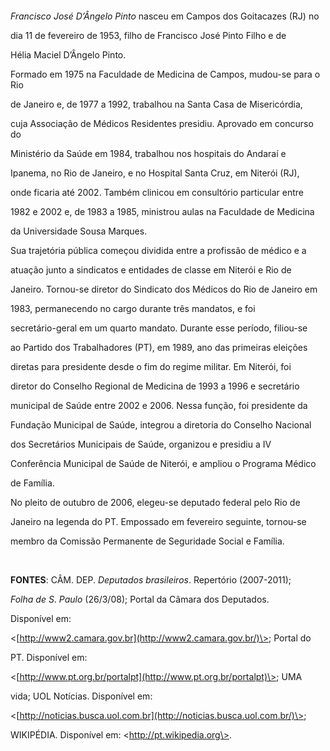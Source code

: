 

 



 



*Francisco José D’Ângelo Pinto* nasceu em Campos dos Goitacazes (RJ) no

dia 11 de fevereiro de 1953, filho de Francisco José Pinto Filho e de

Hélia Maciel D’Ângelo Pinto.



Formado em 1975 na Faculdade de Medicina de Campos, mudou-se para o Rio

de Janeiro e, de 1977 a 1992, trabalhou na Santa Casa de Misericórdia,

cuja Associação de Médicos Residentes presidiu. Aprovado em concurso do

Ministério da Saúde em 1984, trabalhou nos hospitais do Andaraí e

Ipanema, no Rio de Janeiro, e no Hospital Santa Cruz, em Niterói (RJ),

onde ficaria até 2002. Também clinicou em consultório particular entre

1982 e 2002 e, de 1983 a 1985, ministrou aulas na Faculdade de Medicina

da Universidade Sousa Marques.



Sua trajetória pública começou dividida entre a profissão de médico e a

atuação junto a sindicatos e entidades de classe em Niterói e Rio de

Janeiro. Tornou-se diretor do Sindicato dos Médicos do Rio de Janeiro em

1983, permanecendo no cargo durante três mandatos, e foi

secretário-geral em um quarto mandato. Durante esse período, filiou-se

ao Partido dos Trabalhadores (PT), em 1989, ano das primeiras eleições

diretas para presidente desde o fim do regime militar. Em Niterói, foi

diretor do Conselho Regional de Medicina de 1993 a 1996 e secretário

municipal de Saúde entre 2002 e 2006. Nessa função, foi presidente da

Fundação Municipal de Saúde, integrou a diretoria do Conselho Nacional

dos Secretários Municipais de Saúde, organizou e presidiu a IV

Conferência Municipal de Saúde de Niterói, e ampliou o Programa Médico

de Família.



No pleito de outubro de 2006, elegeu-se deputado federal pelo Rio de

Janeiro na legenda do PT. Empossado em fevereiro seguinte, tornou-se

membro da Comissão Permanente de Seguridade Social e Família.



 



**FONTES**: CÂM. DEP. *Deputados brasileiros*. Repertório (2007-2011);

*Folha de S*. *Paulo* (26/3/08); Portal da Câmara dos Deputados.

Disponível em:

\<[http://www2.camara.gov.br](http://www2.camara.gov.br/)\>; Portal do

PT. Disponível em:

\<[http://www.pt.org.br/portalpt](http://www.pt.org.br/portalpt)\>; UMA

vida; UOL Notícias. Disponível em:

\<[http://noticias.busca.uol.com.br](http://noticias.busca.uol.com.br/)\>;

WIKIPÉDIA. Disponível em: \<http://pt.wikipedia.org\>.



 

